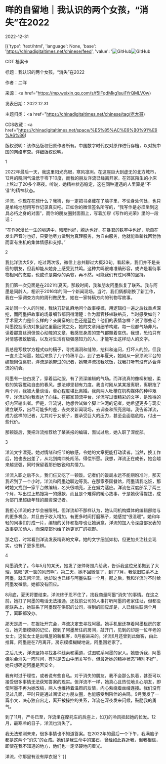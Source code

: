 # 咩的自留地｜我认识的两个女孩，“消失”在2022

2022-12-31

[{'type': 'text/html', 'language': None, 'base': 'https://chinadigitaltimes.net/chinese/feed', 'value': '![GitHub](https://chinadigitaltimes.net/chinese/files/2022/12/image-1672489784664-768x575.png)![GitHub](https://keep.cdt.media/assets/images/5/c/5cccc543/175392ce.jpeg)



CDT 档案卡

标题：我认识的两个女孩，“消失”在2022

作者：二咩

来源：<a href="https://mp.weixin.qq.com/s/f5IFqdMkg1sui1YrQMLV0w)

发表日期：2022.12.31

主题归类：<a href="https://chinadigitaltimes.net/chinese/tag/老大哥)

CDS收藏：<a href="https://chinadigitaltimes.net/space/%E5%85%AC%E6%B0%91%E9%A6%86)

版权说明：该作品版权归原作者所有。中国数字时代仅对原作进行存档，以对抗中国的网络审查。详细版权说明。





1

2022年最后一天，我这里阳光亮眼，寒风凛冽。在这座巨大到虚无的北方城市，12月的晚间气温低于零下10度，而我的朋友洋流已经离开家，在郊区陌生的小床上熬过了20多个寒夜。听说，她精神状态稳定，这在同种遭遇的人里算是“不错”的精神状态。

洋流，你现在在想什么？我猜，你一定把书桌藏在了脑子里，不论身处何处，也只是单纯地想用写作记录真实吧。正如你的微信签名所写的，“我写作是必须坐到这具必朽之身的对面”，而你的朋友圈封面图上，写着加缪《写作的光荣》里的一段话：

“在作家漫长一生的境遇中，晦暗也好，腾达也好，在暴君的铁牢中也好，能自在发出声音时也好，只要他尽力做到为真理服务，为自由服务，他就能重新找回勃勃而富有生机的集体情感和支撑。”

2

我比洋流大5岁，吃过两次饭，微信上总共聊过大概20句。看起来，我们并不是亲密的朋友，但我却能从她身上感受到共鸣。这种共鸣很难准确形容，或许是看待事物相同的态度，也或许是类似的柔软，再不然，可能我们有过同样的坚持。

我们第一次见面是在2021年夏天。那段时间，我和朋友阿墨恢复了联系。我与阿墨是同龄人，相识于2016年的同一个新闻现场。当时，我们俩都刚换了新工作，我在一家调查方向的周刊做民生，她在一家特稿方向的刊物写故事。

采访同一个人的时候，我快刀斩乱麻地问个故事梗概，用逻辑扫一遍之后找重点深挖，而阿墨把故事的场景细节都问得清楚：作为器官移植联络员，当时感受如何？手术室大门是什么样的？亲属穿的红色还是蓝色？他们的表情怎样？说了哪些话？阿墨挖掘采访对象回忆里最细微之处，她的文章用细节构建，每一段都气场非凡，读着那篇丝滑但惊心动魄的文章，我感觉身周的空气都飘着哀伤。我想，恐怕只有对情感极致敏锐，以及对生活有极强感知力的人，才能写出这样动人的文字。

我总是写数学方程式似的稿子，寻找漏洞和缝隙，挖料和追问，打坏人的脸。但我一直关注阿墨，她后来换了几个特稿平台，到了去年夏天，她刚从一家顶流平台的编辑岗位离职，洋流是她带过的记者，她带洋流找我吃饭，找我打听有没有适合洋流的机会。

阿墨有一些白发了，穿着运动服，有了资深编辑的气场。而洋流真的像柳树般，柔软的笑容搅动自由的春风，想法却坚韧有力度。我当时刚从某某报离职，离职拖了两个月，我被大量谈话，虐心程度堪比离婚。我向两人吐槽在机构媒体的种种艰辛，洋流却向我表达了向往。在那家顶流平台，洋流写过很精彩的文字，是难得的好内容输出者。但是，洋流说，她想尝试做个脚上沾泥的记者，她希望更多与现实建立联系，出尽可能多的差，去突发新闻现场，去调查和照亮黑暗。我告诉洋流，成为这样的记者，尤其对于女孩子，要承受巨大的压力，甚至会面临危险，付出一些代价。

那顿饭后，我把洋流推荐给了某某报的编辑，面试过后，她入职了深度部。

3

洋流文字漂亮。她对情绪和细节的敏感，令她的文章更能打动读者。当然，换工作后，她也去出差了，从北到南四处闯荡，得偿所愿。我想，洋流正在成长，她会越来越坚强，同时保留着那份敏锐和共情力。

洋流入职之后不久，我们仨又吃了一顿饭。记者们的饭局永远不能期盼准时，那天我迟到了一个小时，洋流和阿墨边聊边等我。在那家泰国餐馆，阿墨请我吃饭，那时她又找到一家平台做编辑，名头很响亮，正在努力适应。洋流在深度部呆了两三个月，写出过上热搜第一的爆款，而且是个难得的暖心故事，于是她获得提拔，成为部门里超级年轻的超资深记者。

我担心洋流的才华会被限制。但洋流却不那样认为，她认同机构媒体的编辑部给与的更多机会，并且由于收入增加，有更多时间打磨稿子，她感觉“很温暖”。她和年轻的同事们打成一片，编辑的关怀和指导也让她满意。洋流的加入令深度部发表的故事更加动人，而深度部也给了她更宽广的视野。

那之后，时常看到洋流发表精彩的文章。她的文字细腻如初，但更加关注社会现实，也有了更多思辨。

4

阿墨消失了。今年5月的某天，她发了张帅哥照片给我，告诉我这位兄弟搬到了大理，感叹“这一窗的风景啊”。第二天，她不回微信了，到了7月，我依旧联系不上阿墨，就去问洋流，她却说也已经与阿墨失联一个月。那之后，我和洋流时不时给阿墨发微信，她都没有回应。

8月底，夏天将要结束，洋流终于忍不住了，找我商量阿墨“消失”的事情。在这之前，她打了阿墨的电话无法接通，还找前公司的人事打听阿墨的老家住址，但都没能联系上，她联系了阿墨现在供职的公司，得到的回应却是，人已经失联两个月了，离职都没办。

那天是周一，在报社开完会，洋流决定去寻找阿墨。她手机里还存着阿墨租房的定位，她凭借模糊的记忆，摸到了阿墨居住的房间，敲开门，见到的却是一位年老的女士。这位女士是出租屋的新租客，8月搬进来的。洋流6月还曾到此做客，由此推算，阿墨是在7月离开。房东模模糊糊地说，阿墨回老家了。

之后几天，洋流坚持寻找各种线索和渠道，试图联系阿墨的家人。她告诉我，阿墨偶尔会消失一阵时间，有时是去山中闭关写作，但最近她的精神状态“特别不好”，她只想确定阿墨是否安全。

我有时过于理性，或者说有些自私。对于消失的朋友，我不会那么执着，甚至可以接受很多事情无法获知答案的现实。但洋流不一样，她真心且热忱地关心朋友，即使阿墨不再为她改稿，两人也维持着温煦的友情，内心萦绕着丝缕连接。我们没有见过几面，平时只是通过阅读对方朋友圈，也能感受到陪伴的共鸣。9月我发了一篇小文，决心独自出走，离开被操控的关系，洋流在深夜发来问候，鼓励我的勇气。

到了11月，严冬已至，洋流坐在摩托车的后座上，如刀的冷风挂起她的长发。12月，最寒冷的日子，洋流也消失了。

我无法预测未来，很多事情也不知道答案。在2022年的最后一个下午，我满脑子都是这两个“消失”的女孩。她们是我生命中的宝石，曾经如此靠近我，但我相信，即使在我不知道的地方，他们也一定坚硬地闪着光。

洋流，你那里有没有厚衣服？'}]